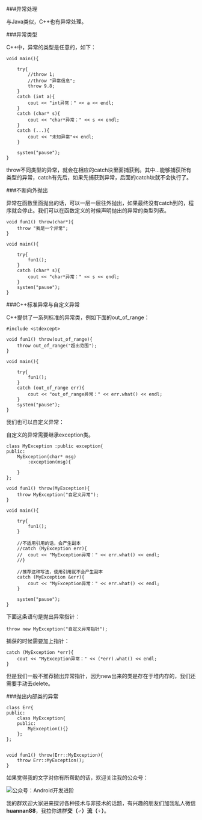 ###异常处理

与Java类似，C++也有异常处理。

###异常类型

C++中，异常的类型是任意的，如下：

	void main(){
		
		try{
			//throw 1;
			//throw "异常信息";
			throw 9.8;
		}
		catch (int a){
			cout << "int异常：" << a << endl;
		}
		catch (char* s){
			cout << "char*异常：" << s << endl;
		}
		catch (...){
			cout << "未知异常"<< endl;
		}
	
		system("pause");
	}

throw不同类型的异常，就会在相应的catch块里面捕获到。其中...能够捕获所有类型的异常，catch有先后，如果先捕获到异常，后面的catch块就不会执行了。

###不断向外抛出

异常在函数里面抛出的话，可以一层一层往外抛出，如果最终没有catch到的，程序就会停止。我们可以在函数定义的时候声明抛出的异常的类型列表。

	void fun1() throw(char*){
		throw "我是一个异常";
	}
	
	void main(){
	
		try{
			fun1();
		}
		catch (char* s){
			cout << "char*异常：" << s << endl;
		}
		system("pause");
	}

###C++标准异常与自定义异常

C++提供了一系列标准的异常类，例如下面的out_of_range：

	#include <stdexcept>

	void fun1() throw(out_of_range){
		throw out_of_range("超出范围");
	}
	
	void main(){
	
		try{
			fun1();
		}
		catch (out_of_range err){
			cout << "out_of_range异常：" << err.what() << endl;
		}
		system("pause");
	}

我们也可以自定义异常：

自定义的异常需要继承exception类。

	class MyException :public exception{
	public:
		MyException(char* msg)
			:exception(msg){
			
		}
	};
	
	void fun1() throw(MyException){
		throw MyException("自定义异常");
	}
	
	void main(){
	
		try{
			fun1();
		}

		//不适用引用的话，会产生副本
		//catch (MyException err){
		//	cout << "MyException异常：" << err.what() << endl;
		//}

		//推荐这种写法，使用引用就不会产生副本
		catch (MyException &err){
			cout << "MyException异常：" << err.what() << endl;
		}

		system("pause");
	}

下面这条语句是抛出异常指针：

	throw new MyException("自定义异常指针");

捕获的时候需要加上指针：

	catch (MyException *err){
		cout << "MyException异常：" << (*err).what() << endl;
	}

但是我们一般不推荐抛出异常指针，因为new出来的类是存在于堆内存的，我们还需要手动去delete。

###抛出内部类的异常

	class Err{
	public:
		class MyException{
		public:
			MyException(){}
		};
	};
	
	
	void fun1() throw(Err::MyException){
		throw Err::MyException();
	}

如果觉得我的文字对你有所帮助的话，欢迎关注我的公众号：

![公众号：Android开发进阶](http://upload-images.jianshu.io/upload_images/2570030-83ea355270eebc16?imageMogr2/auto-orient/strip%7CimageView2/2/w/1240)

我的群欢迎大家进来探讨各种技术与非技术的话题，有兴趣的朋友们加我私人微信**huannan88**，我拉你进群**交（♂）流（♀）**。
